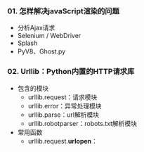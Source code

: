### 01. 怎样解决javaScript渲染的问题

- 分析Ajax请求
- Selenium / WebDriver
- Splash
- PyV8、Ghost.py

### 02. Urllib：Python内置的HTTP请求库

- 包含的模块
  - urllib.request：请求模块
  - urllib.error：异常处理模块
  - urllib.parse：url解析模块
  - urllib.robotparser：robots.txt解析模块
- 常用函数
  - urllib.request.**urlopen**：

